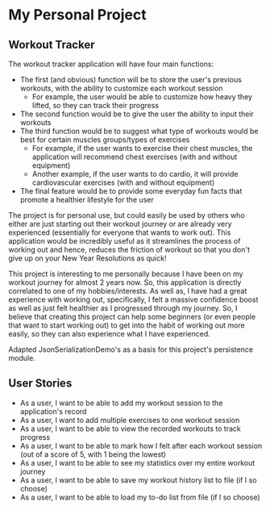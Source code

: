 # My Personal Project

## Workout Tracker

The workout tracker application will have four main functions:
- The first (and obvious) function will be to store the user's previous workouts, with the ability to customize each 
workout session
  - For example, the user would be able to customize how heavy they lifted, so they can track their progress
- The second function would be to give the user the ability to input their workouts
- The third function would be to suggest what type of workouts would be best for certain muscles groups/types of
exercises
  - For example, if the user wants to exercise their chest muscles, the application will recommend chest exercises (with 
  and without equipment)
  - Another example, if the user wants to do cardio, it will provide cardiovascular exercises (with and without
  equipment)
- The final feature would be to provide some everyday fun facts that promote a healthier lifestyle for the user

The project is for personal use, but could easily be used by others who either are just starting out their workout
journey or are already very experienced (essentially for everyone that wants to work out). This application would be
incredibly useful as it streamlines the process of working out and hence, reduces the friction of workout so that you 
don't give up on your New Year Resolutions as quick!

This project is interesting to me personally because I have been on my workout journey for almost 2 years now. So, this
application is directly correlated to one of my hobbies/interests. As well as, I have had a great experience with 
working out, specifically, I felt a massive confidence boost as well as just felt healthier as I progressed through my
journey. So, I believe that creating this project can help some beginners (or even people that want to start working
out) to get into the habit of working out more easily, so they can also experience what I have experienced.

Adapted JsonSerializationDemo's as a basis for this project's persistence module.

## User Stories
- As a user, I want to be able to add my workout session to the application's record
- As a user, I want to add multiple exercises to one workout session
- As a user, I want to be able to view the recorded workouts to track progress 
- As a user, I want to be able to mark how I felt after each workout session (out of a score of 5, with 1 being the
lowest)
- As a user, I want to be able to see my statistics over my entire workout journey
- As a user, I want to be able to save my workout history list to file (if I so choose)
- As a user, I want to be able to load my to-do list from file (if I so choose)
